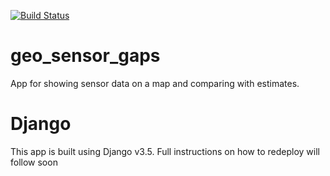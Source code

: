 [![Build Status](https://github.com/UoMResearchIT/geo_sensor_gaps/actions/workflows/python-package.yml/badge.svg)](https://github.com/UoMResearchIT/geo_sensor_gaps/actions/workflows/python-package.yml)

# geo_sensor_gaps
App for showing sensor data on a map and comparing with estimates.

# Django
This app is built using Django v3.5. 
Full instructions on how to redeploy will follow soon
